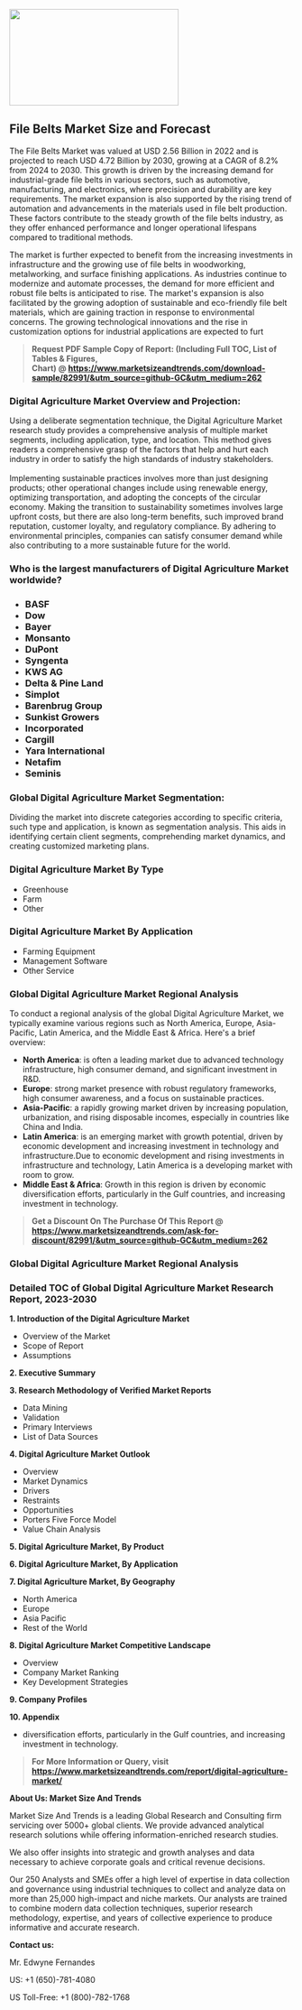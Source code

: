 <p><img class="alignnone size-medium wp-image-20088" src="https://ffe5etoiles.com/wp-content/uploads/2024/12/MST1-300x171.png" alt="" width="300" height="171" /></p><h2>File Belts Market Size and Forecast</h2><p>The File Belts Market was valued at USD 2.56 Billion in 2022 and is projected to reach USD 4.72 Billion by 2030, growing at a CAGR of 8.2% from 2024 to 2030. This growth is driven by the increasing demand for industrial-grade file belts in various sectors, such as automotive, manufacturing, and electronics, where precision and durability are key requirements. The market expansion is also supported by the rising trend of automation and advancements in the materials used in file belt production. These factors contribute to the steady growth of the file belts industry, as they offer enhanced performance and longer operational lifespans compared to traditional methods.</p><p>The market is further expected to benefit from the increasing investments in infrastructure and the growing use of file belts in woodworking, metalworking, and surface finishing applications. As industries continue to modernize and automate processes, the demand for more efficient and robust file belts is anticipated to rise. The market's expansion is also facilitated by the growing adoption of sustainable and eco-friendly file belt materials, which are gaining traction in response to environmental concerns. The growing technological innovations and the rise in customization options for industrial applications are expected to furt</p><blockquote id="" class=""><strong>Request PDF Sample Copy of Report: (Including Full TOC, List of Tables &amp; Figures, Chart)&nbsp;@&nbsp;<strong><a href="https://www.marketsizeandtrends.com/download-sample/82991/&utm_source=github-GC&utm_medium=262" target="_blank">https://www.marketsizeandtrends.com/download-sample/82991/&utm_source=github-GC&utm_medium=262</a></strong></strong></blockquote><h3 id="" class="">Digital Agriculture Market&nbsp;Overview and Projection:</h3><p id="" class="">Using a deliberate segmentation technique, the Digital Agriculture Market research study provides a comprehensive analysis of multiple market segments, including application, type, and location. This method gives readers a comprehensive grasp of the factors that help and hurt each industry in order to satisfy the high standards of industry stakeholders. <br /> <br />Implementing sustainable practices involves more than just designing products; other operational changes include using renewable energy, optimizing transportation, and adopting the concepts of the circular economy. Making the transition to sustainability sometimes involves large upfront costs, but there are also long-term benefits, such improved brand reputation, customer loyalty, and regulatory compliance. By adhering to environmental principles, companies can satisfy consumer demand while also contributing to a more sustainable future for the world.</p><h3 id="" class="">Who is the largest manufacturers of&nbsp;Digital Agriculture Market worldwide?</h3><h3 class=""><p><ul><li>BASF </li><li> Dow </li><li> Bayer </li><li> Monsanto </li><li> DuPont </li><li> Syngenta </li><li> KWS AG </li><li> Delta & Pine Land </li><li> Simplot </li><li> Barenbrug Group </li><li> Sunkist Growers </li><li> Incorporated </li><li> Cargill </li><li> Yara International </li><li> Netafim </li><li> Seminis</li></ul></p></h3><h3 id="" class="">Global&nbsp;Digital Agriculture Market Segmentation:</h3><p id="" class="">Dividing the market into discrete categories according to specific criteria, such type and application, is known as segmentation analysis. This aids in identifying certain client segments, comprehending market dynamics, and creating customized marketing plans.</p><h3 id="" class="">Digital Agriculture Market&nbsp;By Type</h3><p><p><ul><li>Greenhouse </li><li> Farm </li><li> Other</p></li></ul></p></p><h3 id="" class="">Digital Agriculture Market&nbsp;By Application</h3><p class=""><p><ul><li>Farming Equipment </li><li> Management Software </li><li> Other Service</li></ul></p></p><h3 id="" class="">Global Digital Agriculture Market Regional Analysis</h3><p id="" class="">To conduct a regional analysis of the global Digital Agriculture Market, we typically examine various regions such as North America, Europe, Asia-Pacific, Latin America, and the Middle East &amp; Africa. Here's a brief overview:</p><ul><li><strong>North America</strong>: is often a leading market due to advanced technology infrastructure, high consumer demand, and significant investment in R&amp;D.</li><li><strong>Europe</strong>: strong market presence with robust regulatory frameworks, high consumer awareness, and a focus on sustainable practices.</li><li><strong>Asia-Pacific</strong>: a rapidly growing market driven by increasing population, urbanization, and rising disposable incomes, especially in countries like China and India.</li><li><strong>Latin America</strong>: is an emerging market with growth potential, driven by economic development and increasing investment in technology and infrastructure.Due to economic development and rising investments in infrastructure and technology, Latin America is a developing market with room to grow.</li><li><strong>Middle East &amp; Africa</strong>: Growth in this region is driven by economic diversification efforts, particularly in the Gulf countries, and increasing investment in technology.</li></ul><blockquote id="" class=""><strong>Get a Discount On The Purchase Of This Report @ <strong><a href="https://www.marketsizeandtrends.com/ask-for-discount/82991/&utm_source=github-GC&utm_medium=262" target="_blank">https://www.marketsizeandtrends.com/ask-for-discount/82991/&utm_source=github-GC&utm_medium=262</a></strong></strong></blockquote><h3 id="" class="">Global Digital Agriculture Market Regional Analysis</h3><h3 id="" class="">Detailed TOC of Global Digital Agriculture Market Research Report, 2023-2030</h3><p id="" class=""><strong>1. Introduction of the Digital Agriculture Market</strong></p><ul><li>Overview of the Market</li><li>Scope of Report</li><li>Assumptions</li></ul><p id="" class=""><strong>2. Executive Summary</strong></p><p id="" class=""><strong>3. Research Methodology of Verified Market Reports</strong></p><ul><li>Data Mining</li><li>Validation</li><li>Primary Interviews</li><li>List of Data Sources</li></ul><p id="" class=""><strong>4. Digital Agriculture Market Outlook</strong></p><ul><li>Overview</li><li>Market Dynamics</li><li>Drivers</li><li>Restraints</li><li>Opportunities</li><li>Porters Five Force Model</li><li>Value Chain Analysis</li></ul><p id="" class=""><strong>5. Digital Agriculture Market, By Product</strong></p><p id="" class=""><strong>6. Digital Agriculture Market, By Application</strong></p><p id="" class=""><strong>7. Digital Agriculture Market, By Geography</strong></p><ul><li>North America</li><li>Europe</li><li>Asia Pacific</li><li>Rest of the World</li></ul><p id="" class=""><strong>8. Digital Agriculture Market Competitive Landscape</strong></p><ul><li>Overview</li><li>Company Market Ranking</li><li>Key Development Strategies</li></ul><p id="" class=""><strong>9. Company Profiles</strong></p><p id="" class=""><strong>10. Appendix</strong></p><ul><li>diversification efforts, particularly in the Gulf countries, and increasing investment in technology.</li></ul><blockquote id="" class=""><strong>For More Information or Query, visit <strong><strong><a href="https://www.marketsizeandtrends.com/report/digital-agriculture-market/" target="_blank">https://www.marketsizeandtrends.com/report/digital-agriculture-market/</a></strong></strong></strong></blockquote><p id="" class=""><strong>About Us: Market Size And Trends</strong></p><p id="" class="">Market Size And Trends is a leading Global Research and Consulting firm servicing over 5000+ global clients. We provide advanced analytical research solutions while offering information-enriched research studies.</p><p id="" class="">We also offer insights into strategic and growth analyses and data necessary to achieve corporate goals and critical revenue decisions.</p><p id="" class="">Our 250 Analysts and SMEs offer a high level of expertise in data collection and governance using industrial techniques to collect and analyze data on more than 25,000 high-impact and niche markets. Our analysts are trained to combine modern data collection techniques, superior research methodology, expertise, and years of collective experience to produce informative and accurate research.</p><p id="" class=""><strong>Contact us:</strong></p><p id="" class="">Mr. Edwyne Fernandes</p><p id="" class="">US: +1 (650)-781-4080</p><p id="" class="">US Toll-Free: +1 (800)-782-1768</p>

